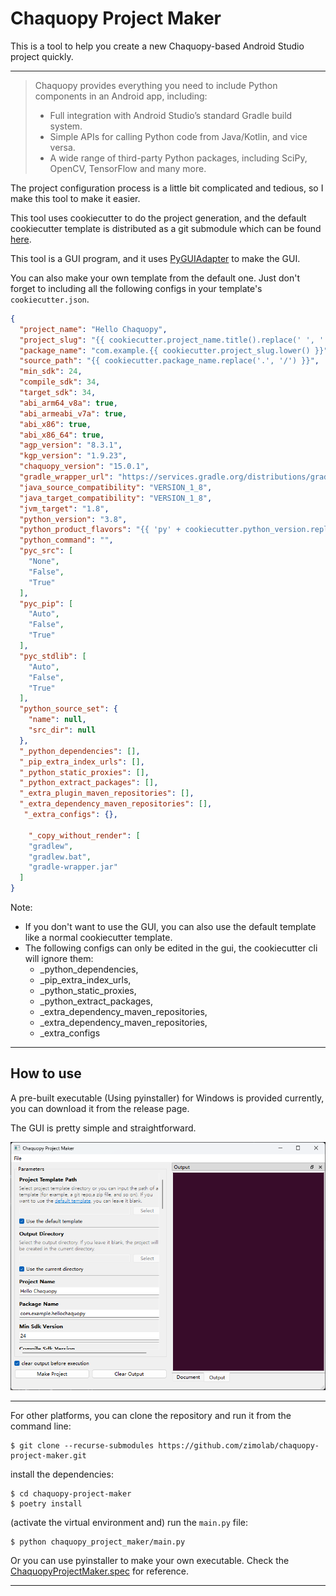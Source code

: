 # Chaquopy Project Maker

This is a tool to help you create a new Chaquopy-based Android Studio project quickly.

---
> Chaquopy provides everything you need to include Python components in an Android app, including:
> - Full integration with Android Studio’s standard Gradle build system.
> - Simple APIs for calling Python code from Java/Kotlin, and vice versa.
> - A wide range of third-party Python packages, including SciPy, OpenCV, TensorFlow and many more.

The project configuration process is a little bit complicated and tedious, so I make this tool to make it easier.

This tool uses cookiecutter to do the project generation, and the default cookiecutter template is distributed as a git 
submodule which can be found [here](https://github.com/zimolab/HelloChaquopy).

This tool is a GUI program, and it uses [PyGUIAdapter](https://github.com/zimolab/PyGUIAdapter) to make the GUI.

You can also make your own template from the default one. Just don't forget to including all the following configs in 
your template's `cookiecutter.json`. 

```json
{
  "project_name": "Hello Chaquopy",
  "project_slug": "{{ cookiecutter.project_name.title().replace(' ', '') }}",
  "package_name": "com.example.{{ cookiecutter.project_slug.lower() }}",
  "source_path": "{{ cookiecutter.package_name.replace('.', '/') }}",
  "min_sdk": 24,
  "compile_sdk": 34,
  "target_sdk": 34,
  "abi_arm64_v8a": true,
  "abi_armeabi_v7a": true,
  "abi_x86": true,
  "abi_x86_64": true,
  "agp_version": "8.3.1",
  "kgp_version": "1.9.23",
  "chaquopy_version": "15.0.1",
  "gradle_wrapper_url": "https://services.gradle.org/distributions/gradle-8.4-all.zip",
  "java_source_compatibility": "VERSION_1_8",
  "java_target_compatibility": "VERSION_1_8",
  "jvm_target": "1.8",
  "python_version": "3.8",
  "python_product_flavors": "{{ 'py' + cookiecutter.python_version.replace('.', '').strip() }}",
  "python_command": "",
  "pyc_src": [
    "None",
    "False",
    "True"
  ],
  "pyc_pip": [
    "Auto",
    "False",
    "True"
  ],
  "pyc_stdlib": [
    "Auto",
    "False",
    "True"
  ],
  "python_source_set": {
    "name": null,
    "src_dir": null
  },
  "_python_dependencies": [],
  "_pip_extra_index_urls": [],
  "_python_static_proxies": [],
  "_python_extract_packages": [],
  "_extra_plugin_maven_repositories": [],
  "_extra_dependency_maven_repositories": [],
   "_extra_configs": {},
  
    "_copy_without_render": [
    "gradlew",
    "gradlew.bat",
    "gradle-wrapper.jar"
  ]
}
```


Note: 

- If you don't want to use the GUI, you can also use the default template like a normal cookiecutter template. 
- The following configs can only be edited in the gui, the cookiecutter cli will ignore them:
  - _python_dependencies, 
  - _pip_extra_index_urls, 
  - _python_static_proxies, 
  - _python_extract_packages,
  - _extra_dependency_maven_repositories, 
  - _extra_dependency_maven_repositories, 
  - _extra_configs


---

## How to use

A pre-built executable (Using pyinstaller) for Windows is provided currently, you can download it from the release page.

The GUI is pretty simple and straightforward.

![app.png](screenshots/app.png)


---


For other platforms, you can clone the repository and run it from the command line:

```commandline
$ git clone --recurse-submodules https://github.com/zimolab/chaquopy-project-maker.git
```

install the dependencies:
```commandline
$ cd chaquopy-project-maker
$ poetry install
```

(activate the virtual environment and) run the `main.py` file:
```commandline
$ python chaquopy_project_maker/main.py
```

Or you can use pyinstaller to make your own executable. Check the [ChaquopyProjectMaker.spec](ChaquopyProjectMaker.spec)
for reference.

---
